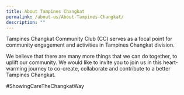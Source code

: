 ```yaml
---
title: About Tampines Changkat
permalink: /about-us/About-Tampines-Changkat/
description: ""
---
```

Tampines Changkat Community Club (CC) serves as a focal point for community engagement and activities in Tampines Changkat division. 


We believe that there are many more things that we can do together, to uplift our community. We would like to invite you to join us in this heart-warming journey to co-create, collaborate and contribute to a better Tampines Changkat. 

#ShowingCareTheChangkatWay